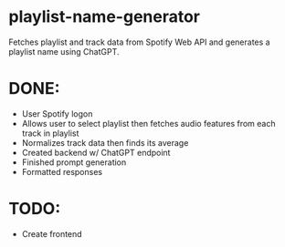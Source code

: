 # playlist-name-generator

Fetches playlist and track data from Spotify Web API and generates a playlist name using ChatGPT.

# DONE: 
- User Spotify logon
- Allows user to select playlist then fetches audio features from each track in playlist
- Normalizes track data then finds its average
- Created backend w/ ChatGPT endpoint
- Finished prompt generation
- Formatted responses
  
# TODO:
- Create frontend

  
